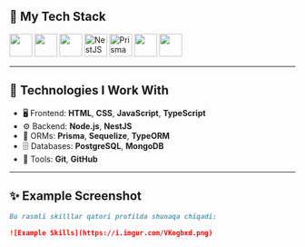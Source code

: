 ## 🚀 My Tech Stack

<p align="left">
  <img src="https://cdn.jsdelivr.net/gh/devicons/devicon/icons/javascript/javascript-original.svg" width="40" height="40" />
  <img src="https://cdn.jsdelivr.net/gh/devicons/devicon/icons/typescript/typescript-original.svg" width="40" height="40" />
  <img src="https://cdn.jsdelivr.net/gh/devicons/devicon/icons/nodejs/nodejs-original.svg" width="40" height="40" />
  <img src="https://upload.wikimedia.org/wikipedia/commons/a/a8/NestJS.svg" title="NestJS" width="40" height="40"/>
  <img src="https://cdn.jsdelivr.net/gh/devicons/devicon/icons/prisma/prisma-original.svg" title="Prisma" width="40" height="40"/>
  <img src="https://cdn.jsdelivr.net/gh/devicons/devicon/icons/postgresql/postgresql-original.svg" width="40" height="40" />
  <img src="https://cdn.jsdelivr.net/gh/devicons/devicon/icons/mongodb/mongodb-original.svg" width="40" height="40" />
</p>



---

## 🧠 Technologies I Work With

- 🖥 Frontend: **HTML**, **CSS**, **JavaScript**, **TypeScript**
- ⚙️ Backend: **Node.js**, **NestJS**
- 🧱 ORMs: **Prisma**, **Sequelize**, **TypeORM**
- 🗄 Databases: **PostgreSQL**, **MongoDB**
- 🔧 Tools: **Git**, **GitHub**

---

## ✨ Example Screenshot

```markdown
Bu rasmli skilllar qatori profilda shunaqa chiqadi:

![Example Skills](https://i.imgur.com/VKogbxd.png)
